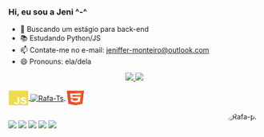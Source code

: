 ### Hi, eu sou a Jeni ^-^

- 🔭 Buscando um estágio para back-end
- 📚 Estudando Python/JS
- 📫 Contate-me no e-mail: jeniffer-monteiro@outlook.com
- 😄 Pronouns: ela/dela

<div align="center">
  <a href="https://github.com/Jenizi">
  <img height="180em" src="https://github-readme-stats.vercel.app/api?username=Jenizi&show_icons=true&theme=dracula&include_all_commits=true&count_private=true"/>
  <img height="180em" src="https://github-readme-stats.vercel.app/api/top-langs/?username=Jenizi&layout=compact&langs_count=7&theme=dracula"/>
</div>

<div style="display: inline_block"><br>
  <img align="center" alt="Rafa-Js" height="30" width="40" src="https://raw.githubusercontent.com/devicons/devicon/master/icons/javascript/javascript-plain.svg">
  <img align="center" alt="Rafa-Ts" height="30" width="40" src="https://cdn.jsdelivr.net/gh/devicons/devicon/icons/java/java-original.svg">
  <img align="center" alt="Rafa-HTML" height="30" width="40" src="https://raw.githubusercontent.com/devicons/devicon/master/icons/html5/html5-original.svg">
  
  <img align="right" alt="Rafa-pic" height="150" style="border-radius:50px;" src="https://i.picasion.com/pic91/942cbb640d59d13c3a1efe1ceb7d1a19.gif" border="0" alt="gif maker"></a>
</div>
  
  
  ##
  
  <div>
  <a href="https://www.instagram.com/jenizi_tg/" target="_blank"><img src="https://img.shields.io/badge/-Instagram-%23E4405F?style=for-the-badge&logo=instagram&logoColor=white" target="_blank"></a>
 	<a href="https://www.twitch.tv/saikaaaaaaaa" target="_blank"><img src="https://img.shields.io/badge/Twitch-9146FF?style=for-the-badge&logo=twitch&logoColor=white" target="_blank"></a>
 <a href="https://discord.gg/XHe7m4b7" target="_blank"><img src="https://img.shields.io/badge/Discord-7289DA?style=for-the-badge&logo=discord&logoColor=white" target="_blank"></a> 
  <a href = "mailto:jenimonteiro2015@gmail.com"><img src="https://img.shields.io/badge/-Gmail-%23333?style=for-the-badge&logo=gmail&logoColor=white" target="_blank"></a>
  <a href="https://www.linkedin.com/in/jeniffer-passos-4a48bb197/" target="_blank"><img src="https://img.shields.io/badge/-LinkedIn-%230077B5?style=for-the-badge&logo=linkedin&logoColor=white" target="_blank"></a> 
  
  </div>
  
